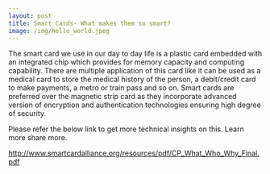 ```yaml
---
layout: post
title: Smart Cards- What makes them so smart?
image: /img/hello_world.jpeg
---
```


The smart card we use in our day to day life is a plastic card embedded with an integrated chip which provides for memory capacity and computing capability. There are multiple application of this card like it can be used as a medical card to store the medical history of the person, a debit/credit card to make payments, a metro or train pass and so on.  Smart cards are preferred over the magnetic strip card as they incorporate advanced version of encryption and authentication technologies ensuring high degree of security.

Please refer the below link to get more technical insights on this. Learn more share more.

<http://www.smartcardalliance.org/resources/pdf/CP_What_Who_Why_Final.pdf>